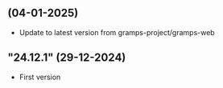 
##  (04-01-2025)
- Update to latest version from gramps-project/gramps-web
## "24.12.1" (29-12-2024)
- First version
